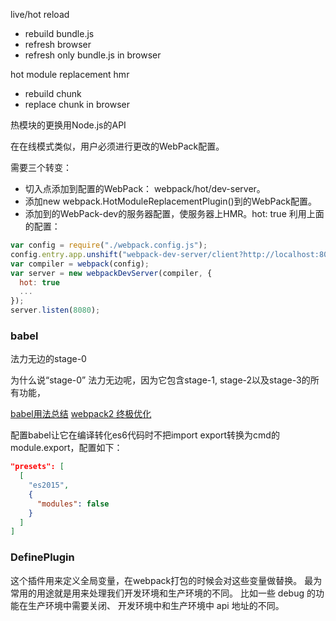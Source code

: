 live/hot reload
+ rebuild bundle.js
+ refresh browser
+ refresh only bundle.js in browser

hot module replacement hmr
+ rebuild chunk
+ replace chunk in browser


热模块的更换用Node.js的API

在在线模式类似，用户必须进行更改的WebPack配置。

需要三个转变：

+ 切入点添加到配置的WebPack： webpack/hot/dev-server。
+ 添加new webpack.HotModuleReplacementPlugin()到的WebPack配置。
+ 添加到的WebPack-dev的服务器配置，使服务器上HMR。hot: true
利用上面的配置：

```js
var config = require("./webpack.config.js");
config.entry.app.unshift("webpack-dev-server/client?http://localhost:8080/", "webpack/hot/dev-server");
var compiler = webpack(config);
var server = new webpackDevServer(compiler, {
  hot: true
  ...
});
server.listen(8080);
```
### babel

法力无边的stage-0

为什么说“stage-0” 法力无边呢，因为它包含stage-1, stage-2以及stage-3的所有功能，

[babel用法总结](https://github.com/wy-ei/notebook/issues/40)
[webpack2 终极优化](http://imweb.io/topic/5868e1abb3ce6d8e3f9f99bb)

配置babel让它在编译转化es6代码时不把import export转换为cmd的module.export，配置如下：
```json
"presets": [
  [
    "es2015",
    {
      "modules": false
    }
  ]
]
```

### DefinePlugin
这个插件用来定义全局变量，在webpack打包的时候会对这些变量做替换。
最为常用的用途就是用来处理我们开发环境和生产环境的不同。
比如一些 debug 的功能在生产环境中需要关闭、
开发环境中和生产环境中 api 地址的不同。